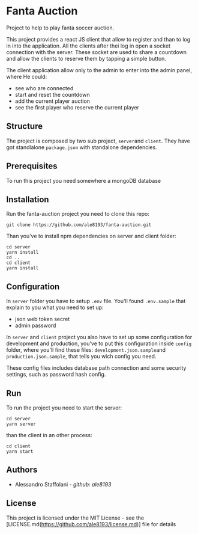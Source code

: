 # Fanta Auction
Project to help to play fanta soccer auction.

This project provides a react JS client that allow to register and than to log in into the application. 
All the clients after thei log in open a socket connection with the server. These socket are used to share a countdown and allow the clients
to reserve them by tapping a simple button.

The client application allow only to the admin to enter into the admin panel, where He could:
- see who are connected
- start and reset the countdown
- add the current player auction
- see the first player who reserve the current player

## Structure
The project is composed by two sub project, `server`and `client`. They have got standlalone `package.json` with standalone dependencies.

## Prerequisites
To run this project you need somewhere a mongoDB database 

## Installation
Run the fanta-auction project you need to clone this repo:

`git clone https://github.com/ale8193/fanta-auction.git`

Than you've to install npm dependencies on server and client folder:

```
cd server
yarn install
cd ..
cd client
yarn install
```
## Configuration
In `server` folder you have to setup `.env` file. You'll found `.env.sample` that explain to you what you need to set up:
- json web token secret
- admin password

In `server` and `client` project you also have to set up some configuration for development and production, you've to put
this configuration inside `config` folder, where you'll find these files: `development.json.sample`and `production.json.sample`,
that tells you wich config you need.

These config files includes database path connection and some security settings, such as password hash config.

## Run
To run the project you need to start the server:
```
cd server
yarn server
```
than the client in an other process:
```
cd client
yarn start
```

## Authors
- Alessandro Staffolani \- *github: ale8193*

## License
This project is licensed under the MIT License - see the [LICENSE.md(https://github.com/ale8193/license.md)] file for details
